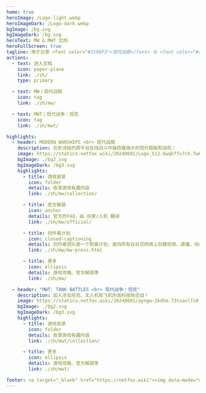 ```yaml
---
home: true
heroImage: /Logo-light.webp
heroImageDark: /Logo-dark.webp
bgImage: /bg.svg
bgImageDark: /bg.svg
heroText: MW & MWT 文档
heroFullScreen: true
tagline: 用于记录 <font color="#2196F3">现代战舰</font> 与 <font color="#fb8b05">现代战争：坦克</font> 内容的文档网站 🍂
actions:
  - text: 进入文档
    icon: paper-plane
    link: ./zh/
    type: primary

  - text: MW丨现代战舰
    icon: tag
    link: ./zh/mw/

  - text: MWT丨现代战争：坦克
    icon: tag
    link: ./zh/mwt/

highlights:
  - header: MODERN WARSHIPS <br> 现代战舰
    description: 在史诗级的跨平台在线战斗中操控最强大的现代舰艇和战机！
    image: https://statics.netfox.wiki/20240601/Logo_512.6wqkffv7ch.7w6nsm3mpr.webp
    bgImage: ./bg2.svg
    bgImageDark: /bg3.svg
    highlights:
      - title: 游戏收录
        icon: folder
        details: 收录游戏有趣内容
        link: ./zh/mw/collection/

      - title: 官方解惑
        icon: anchor
        details: 官方的FAQ，由 玩家/人机 翻译
        link: ./zh/mw/official/

      - title: 创作者计划
        icon: closed-captioning
        details: 创作者团队是一个附属计划，面向所有在社交网络上创建视频、直播、绘画或管理社区的 Modern Warships 舰长
        link: ./zh/mw/mw-press.html

      - title: 更多
        icon: ellipsis
        details: 游戏攻略、官方解惑等
        link: ./zh/mw/

  - header: "MWT: TANK BATTLES <br> 现代战争：坦克"
    description: 加入涉及坦克、无人机和飞机的高科技陆空战！
    image: https://statics.netfox.wiki/20240601/ayngw-2kdhm.73tsavlfi0.32hswhiw6k.webp
    bgImage: ./bg2.svg
    bgImageDark: /bg3.svg
    highlights:
      - title: 游戏收录
        icon: folder
        details: 收录游戏有趣内容
        link: ./zh/mwt/collection/

      - title: 更多
        icon: ellipsis
        details: 游戏攻略、官方解惑等
        link: ./zh/mwt/

footer: <a target="_blank" href="https://netfox.wiki"><img data-mode="darkmode-only" height="100%" width="210" src="https://statics.netfox.wiki/20240504/retouch_2024050410472811.7sn0rcgvht.webp"><img data-mode="lightmode-only" height="100%" width="210" src="https://statics.netfox.wiki/20240504/retouch_2024050410474193.54xkgznu5u.webp"></a> <img height="100%" width="100" src="https://statics.netfox.wiki/20240302/netfox-logo-round.60tze5ob17.webp"> <a href="https://www.netlify.com" target="_blank"> <img width="100" height="100%" src="https://www.netlify.com/img/global/badges/netlify-light.svg" alt="由 Netlify 部署" data-mode="lightmode-only"><img width="100" height="100%" src="https://www.netlify.com/img/global/badges/netlify-dark.svg" alt="由 Netlify 部署" data-mode="darkmode-only"></a><hr> 用于记录 <font color="#2196F3">现代战舰</font> 与 <font color="#fb8b05">现代战争：坦克</font> 内容的文档网站 🍂<br>Copyright © 2023-2024 <a href="https://mw.netfox.wiki">MW & MWT 文档</a> by <font color="#5b77a6">网狐社</font> All rights reserved.
---
```

